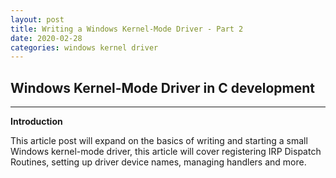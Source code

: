 ```yaml
---
layout: post
title: Writing a Windows Kernel-Mode Driver - Part 2
date: 2020-02-28
categories: windows kernel driver
---
```


## Windows Kernel-Mode Driver in C development

----

**Introduction**

This article post will expand on the basics of writing and starting a small Windows kernel-mode driver, this article will cover registering IRP Dispatch Routines, setting up driver device names, managing handlers and more. 
